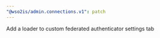 ```yaml
---
"@wso2is/admin.connections.v1": patch
---
```


Add a loader to custom federated authenticator settings tab
